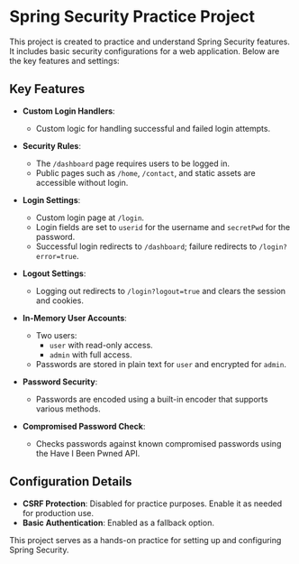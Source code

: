 # Spring Security Practice Project

This project is created to practice and understand Spring Security features. It includes basic security configurations for a web application. Below are the key features and settings:

## Key Features

- **Custom Login Handlers**: 
  - Custom logic for handling successful and failed login attempts.

- **Security Rules**:
  - The `/dashboard` page requires users to be logged in.
  - Public pages such as `/home`, `/contact`, and static assets are accessible without login.

- **Login Settings**:
  - Custom login page at `/login`.
  - Login fields are set to `userid` for the username and `secretPwd` for the password.
  - Successful login redirects to `/dashboard`; failure redirects to `/login?error=true`.

- **Logout Settings**:
  - Logging out redirects to `/login?logout=true` and clears the session and cookies.

- **In-Memory User Accounts**:
  - Two users:
    - `user` with read-only access.
    - `admin` with full access.
  - Passwords are stored in plain text for `user` and encrypted for `admin`.

- **Password Security**:
  - Passwords are encoded using a built-in encoder that supports various methods.

- **Compromised Password Check**:
  - Checks passwords against known compromised passwords using the Have I Been Pwned API.

## Configuration Details

- **CSRF Protection**: Disabled for practice purposes. Enable it as needed for production use.
- **Basic Authentication**: Enabled as a fallback option.

This project serves as a hands-on practice for setting up and configuring Spring Security.
